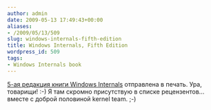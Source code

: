 ```yaml
---
author: admin
date: 2009-05-13 17:49:43+00:00
aliases:
- /2009/05/13/509
slug: windows-internals-fifth-edition
title: Windows Internals, Fifth Edition
wordpress_id: 509
tags:
- Windows Internals book
---
```


[5-ая редакция книги Windows Internals](http://blogs.msdn.com/microsoft_press/archive/2009/05/11/rtm-d-today-windows-internals-fifth-edition.aspx) отправлена в печать. Ура, товарищи! :-) Я там скромно присутствую в списке рецензентов... вместе с доброй половиной kernel team. ;-)
